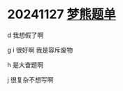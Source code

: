 # 20241127 [梦熊题单](https://www.luogu.com.cn/paste/re1kw5qc)

d 我想假了啊

g i 很好啊 我是容斥废物

h 是大奋题啊

j 很复杂不想写啊
